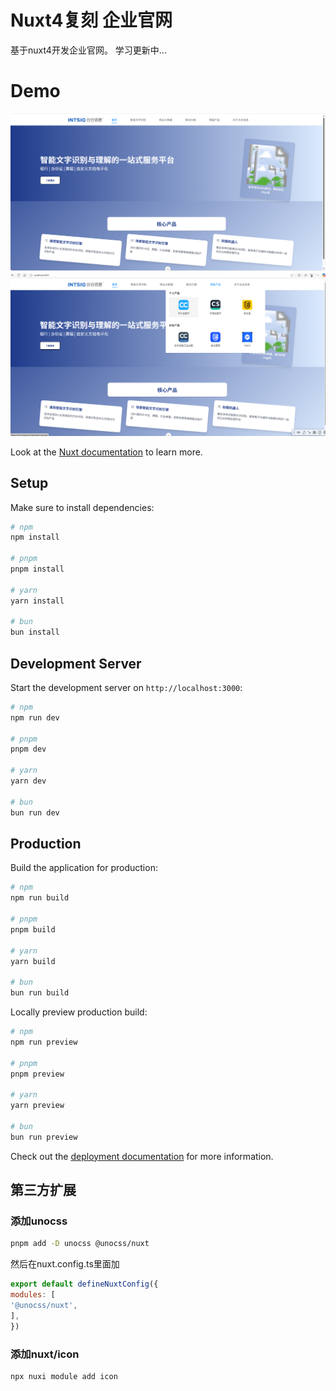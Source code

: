 # Nuxt4复刻 企业官网
基于nuxt4开发企业官网。
学习更新中...

# Demo
![img.png](img.png)
![img_1.png](img_1.png)

Look at the [Nuxt documentation](https://nuxt.com/docs/getting-started/introduction) to learn more.

## Setup

Make sure to install dependencies:

```bash
# npm
npm install

# pnpm
pnpm install

# yarn
yarn install

# bun
bun install
```

## Development Server

Start the development server on `http://localhost:3000`:

```bash
# npm
npm run dev

# pnpm
pnpm dev

# yarn
yarn dev

# bun
bun run dev
```

## Production

Build the application for production:

```bash
# npm
npm run build

# pnpm
pnpm build

# yarn
yarn build

# bun
bun run build
```

Locally preview production build:

```bash
# npm
npm run preview

# pnpm
pnpm preview

# yarn
yarn preview

# bun
bun run preview
```

Check out the [deployment documentation](https://nuxt.com/docs/getting-started/deployment) for more information.
## 第三方扩展

### 添加unocss
```bash
pnpm add -D unocss @unocss/nuxt
```
然后在nuxt.config.ts里面加
```js
export default defineNuxtConfig({
modules: [
'@unocss/nuxt',
],
})
```
### 添加nuxt/icon
```angular2html
npx nuxi module add icon
```